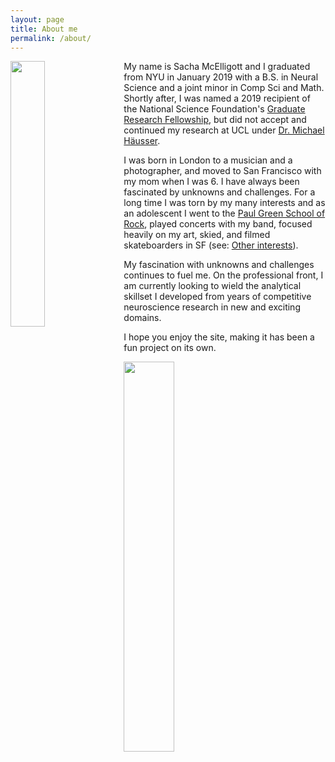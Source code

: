 ```yaml
---
layout: page
title: About me
permalink: /about/
---
```


<img style="float: left; margin: 0px 15px 15px 0px;" src="{{site.imgurl}}/sacha.png" width="33%" />

My name is Sacha McElligott and I graduated from NYU in January 2019 with a B.S. in Neural Science and a joint minor in Comp Sci and Math. Shortly after, I was named a 2019 recipient of the National Science Foundation's [Graduate Research Fellowship](https://en.wikipedia.org/wiki/NSF-GRFP), but did not accept and continued my research at UCL under [Dr. Michael Häusser](https://www.google.com/search?q=michael+hausser&oq=michael+hausser&aqs=chrome..69i57.1759j0j1&sourceid=chrome&ie=UTF-8). 



I was born in London to a musician and a photographer, and moved to San Francisco with my mom when I was 6. I have always been fascinated by unknowns and challenges. For a long time I was torn by my many interests and as an adolescent I went to the [Paul Green School of Rock](https://en.wikipedia.org/wiki/Paul_Green_(musician)#The_Paul_Green_School_of_Rock_Music), played concerts with my band, focused heavily on my art, skied, and filmed skateboarders in SF (see: [Other interests](https://sachaker.github.io/other)).
       
       
My fascination with unknowns and challenges continues to fuel me. On the professional front, I am currently looking to wield the analytical skillset I developed from years of competitive neuroscience research in new and exciting domains.
       
       
I hope you enjoy the site, making it has been a fun project on its own.


<img style="float: center; margin: 0px 15px 15px 0px;" src="{{site.imgurl}}/sig.PNG" width="40%" />
